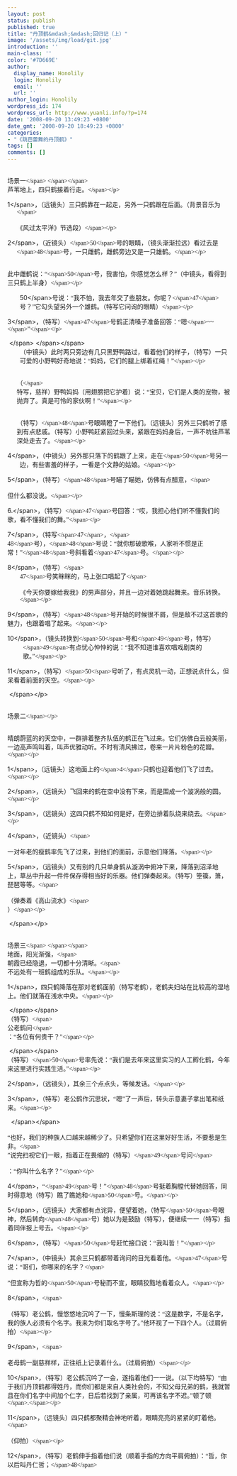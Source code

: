 ```yaml
---
layout: post
status: publish
published: true
title: "丹顶鹤&mdash;&mdash;回归记（上）"
image: '/assets/img/load/git.jpg'
introduction: ''
main-class: ''
color: '#7D669E'
author:
  display_name: Honolily
  login: Honolily
  email: ''
  url: ''
author_login: Honolily
wordpress_id: 174
wordpress_url: http://www.yuanli.info/?p=174
date: '2008-09-20 13:49:23 +0800'
date_gmt: '2008-09-20 18:49:23 +0800'
categories:
- "《跳芭蕾舞的丹顶鹤》"
tags: []
comments: []
---
```

<p CLASS="MsoNormal"><span STYLE="FONT-FAMILY: 宋体; mso-ascii-font-family: 'Times New Roman'; mso-hansi-font-family: 'Times New Roman'"><br />
场景一<&#47;span><span LANG="EN-US" XML:LANG="EN-US"><span STYLE="mso-spacerun: yes">&nbsp;<wbr><&#47;span><&#47;span> <span STYLE="FONT-FAMILY: 宋体; mso-ascii-font-family: 'Times New Roman'; mso-hansi-font-family: 'Times New Roman'"><br />
芦苇地上，四只鹤接着行走。<&#47;span><&#47;p></p>
<p CLASS="MsoNormal" STYLE="MARGIN-LEFT: 15.75pt; TEXT-INDENT: -15.75pt; mso-char-indent-count: -1.5">
<span LANG="EN-US" XML:LANG="EN-US">1<&#47;span><span STYLE="FONT-FAMILY: 宋体; mso-ascii-font-family: 'Times New Roman'; mso-hansi-font-family: 'Times New Roman'">，（远镜头）三只鹤靠在一起走，另外一只鹤跟在后面。（背景音乐为<&#47;span><br />
<span STYLE="FONT-FAMILY: 宋体; mso-ascii-font-family: 'Times New Roman'; mso-hansi-font-family: 'Times New Roman'"><br />
《风过太平洋》节选段）<&#47;span><&#47;p></p>
<p CLASS="MsoNormal" STYLE="MARGIN-LEFT: 15.75pt; TEXT-INDENT: -15.75pt; mso-char-indent-count: -1.5">
<span LANG="EN-US" XML:LANG="EN-US">2<&#47;span><span STYLE="FONT-FAMILY: 宋体; mso-ascii-font-family: 'Times New Roman'; mso-hansi-font-family: 'Times New Roman'">，（近镜头）<&#47;span><span LANG="EN-US" XML:LANG="EN-US">50<&#47;span><span STYLE="FONT-FAMILY: 宋体; mso-ascii-font-family: 'Times New Roman'; mso-hansi-font-family: 'Times New Roman'">号的眼睛，（镜头渐渐拉远）看过去是<&#47;span><span LANG="EN-US" XML:LANG="EN-US">48<&#47;span><span STYLE="FONT-FAMILY: 宋体; mso-ascii-font-family: 'Times New Roman'; mso-hansi-font-family: 'Times New Roman'">号，一只雌鹤，雌鹤旁边又是一只雄鹤。<&#47;span><&#47;p></p>
<p CLASS="MsoNormal" STYLE="TEXT-INDENT: 21pt; mso-char-indent-count: 2.0"><span STYLE="FONT-FAMILY: 宋体; mso-ascii-font-family: 'Times New Roman'; mso-hansi-font-family: 'Times New Roman'"><br />
此中雌鹤说：&ldquo;<&#47;span><span LANG="EN-US" XML:LANG="EN-US">50<&#47;span><span STYLE="FONT-FAMILY: 宋体; mso-ascii-font-family: 'Times New Roman'; mso-hansi-font-family: 'Times New Roman'">号，我害怕，你感觉怎么样？&rdquo;（中镜头，看得到三只鹤上半身）<&#47;span><&#47;p></p>
<p CLASS="MsoNormal" STYLE="MARGIN-LEFT: 21pt; mso-para-margin-left: 2.0gd"><span LANG="EN-US" XML:LANG="EN-US">50<&#47;span><span STYLE="FONT-FAMILY: 宋体; mso-ascii-font-family: 'Times New Roman'; mso-hansi-font-family: 'Times New Roman'">号说：&ldquo;我不怕，我去年交了些朋友。你呢？<&#47;span><span LANG="EN-US" XML:LANG="EN-US">47<&#47;span><span STYLE="FONT-FAMILY: 宋体; mso-ascii-font-family: 'Times New Roman'; mso-hansi-font-family: 'Times New Roman'">号？&rdquo;它勾头望另外一个雄鹤。（特写它问询的眼睛）<&#47;span><&#47;p></p>
<p CLASS="MsoNormal"><span LANG="EN-US" XML:LANG="EN-US">3<&#47;span><span STYLE="FONT-FAMILY: 宋体; mso-ascii-font-family: 'Times New Roman'; mso-hansi-font-family: 'Times New Roman'">，（特写）<&#47;span><span LANG="EN-US" XML:LANG="EN-US">47<&#47;span><span STYLE="FONT-FAMILY: 宋体; mso-ascii-font-family: 'Times New Roman'; mso-hansi-font-family: 'Times New Roman'">号鹤正清嗓子准备回答：&ldquo;嗯<&#47;span><span LANG="EN-US" XML:LANG="EN-US">~~<&#47;span><span STYLE="FONT-FAMILY: 宋体; mso-ascii-font-family: 'Times New Roman'; mso-hansi-font-family: 'Times New Roman'">&rdquo;<&#47;span><&#47;p></p>
<p CLASS="MsoNormal" STYLE="MARGIN-LEFT: 21pt; TEXT-INDENT: -21pt; mso-char-indent-count: -2.0">
<span LANG="EN-US" XML:LANG="EN-US"><span STYLE="mso-spacerun: yes">&nbsp;<wbr><&#47;span><span STYLE="mso-spacerun: yes">&nbsp;<wbr><&#47;span><&#47;span> <span STYLE="FONT-FAMILY: 宋体; mso-ascii-font-family: 'Times New Roman'; mso-hansi-font-family: 'Times New Roman'"><br />
（中镜头）此时两只旁边有几只黑野鸭路过，看着他们的样子，（特写）一只可爱的小野鸭好奇地说：&ldquo;妈妈，它们的腿上绑着红绳！&rdquo;<&#47;span><&#47;p></p>
<p CLASS="MsoNormal" STYLE="MARGIN-LEFT: 15.75pt; TEXT-INDENT: -5.25pt; mso-char-indent-count: -.5; mso-para-margin-left: 1.0gd">
<span STYLE="FONT-FAMILY: 宋体; mso-ascii-font-family: 'Times New Roman'; mso-hansi-font-family: 'Times New Roman'"><br />
（<&#47;span> <span STYLE="FONT-FAMILY: 宋体; mso-ascii-font-family: 'Times New Roman'; mso-hansi-font-family: 'Times New Roman'"><br />
特写，慈祥）野鸭妈妈（用翅膀把它护着）说：&ldquo;宝贝，它们是人类的宠物，被抛弃了。真是可怜的家伙啊！&rdquo;<&#47;span><&#47;p></p>
<p CLASS="MsoNormal" STYLE="MARGIN-LEFT: 15.75pt; TEXT-INDENT: -5.25pt; mso-char-indent-count: -.5; mso-para-margin-left: 1.0gd">
<span STYLE="FONT-FAMILY: 宋体; mso-ascii-font-family: 'Times New Roman'; mso-hansi-font-family: 'Times New Roman'"><br />
（特写）<&#47;span><span LANG="EN-US" XML:LANG="EN-US">48<&#47;span><span STYLE="FONT-FAMILY: 宋体; mso-ascii-font-family: 'Times New Roman'; mso-hansi-font-family: 'Times New Roman'">号眼睛瞪了一下他们。（远镜头）另外三只鹤听了感到有点悲戚。（特写）小野鸭赶紧回过头来，紧跟在妈妈身后，一声不吭往芦苇深处走去了。<&#47;span><&#47;p></p>
<p CLASS="MsoNormal" STYLE="MARGIN-LEFT: 21pt; TEXT-INDENT: -21pt; mso-char-indent-count: -2.0">
<span LANG="EN-US" XML:LANG="EN-US">4<&#47;span><span STYLE="FONT-FAMILY: 宋体; mso-ascii-font-family: 'Times New Roman'; mso-hansi-font-family: 'Times New Roman'">，（中镜头）另外那只落下的鹤跟了上来，走在<&#47;span><span LANG="EN-US" XML:LANG="EN-US">50<&#47;span><span STYLE="FONT-FAMILY: 宋体; mso-ascii-font-family: 'Times New Roman'; mso-hansi-font-family: 'Times New Roman'">号另一边，有些害羞的样子，一看是个文静的姑娘。<&#47;span><&#47;p></p>
<p CLASS="MsoNormal"><span LANG="EN-US" XML:LANG="EN-US">5<&#47;span><span STYLE="FONT-FAMILY: 宋体; mso-ascii-font-family: 'Times New Roman'; mso-hansi-font-family: 'Times New Roman'">，（特写）<&#47;span><span LANG="EN-US" XML:LANG="EN-US">48<&#47;span><span STYLE="FONT-FAMILY: 宋体; mso-ascii-font-family: 'Times New Roman'; mso-hansi-font-family: 'Times New Roman'">号瞄了瞄她，仿佛有点醋意，<&#47;span><br />
<span STYLE="FONT-FAMILY: 宋体; mso-ascii-font-family: 'Times New Roman'; mso-hansi-font-family: 'Times New Roman'"><br />
但什么都没说。<&#47;span><&#47;p></p>
<p CLASS="MsoNormal"><span LANG="EN-US" XML:LANG="EN-US">6.<&#47;span><span STYLE="FONT-FAMILY: 宋体; mso-ascii-font-family: 'Times New Roman'; mso-hansi-font-family: 'Times New Roman'">，（特写）<&#47;span><span LANG="EN-US" XML:LANG="EN-US">47<&#47;span><span STYLE="FONT-FAMILY: 宋体; mso-ascii-font-family: 'Times New Roman'; mso-hansi-font-family: 'Times New Roman'">号回答：&ldquo;哎，我担心他们听不懂我们的歌，看不懂我们的舞。&rdquo;<&#47;span><&#47;p></p>
<p CLASS="MsoNormal"><span LANG="EN-US" XML:LANG="EN-US">7<&#47;span><span STYLE="FONT-FAMILY: 宋体; mso-ascii-font-family: 'Times New Roman'; mso-hansi-font-family: 'Times New Roman'">，（特写<&#47;span><span LANG="EN-US" XML:LANG="EN-US">47<&#47;span><span STYLE="FONT-FAMILY: 宋体; mso-ascii-font-family: 'Times New Roman'; mso-hansi-font-family: 'Times New Roman'">，<&#47;span><br />
<span LANG="EN-US" XML:LANG="EN-US">48<&#47;span><span STYLE="FONT-FAMILY: 宋体; mso-ascii-font-family: 'Times New Roman'; mso-hansi-font-family: 'Times New Roman'">号），<&#47;span><span LANG="EN-US" XML:LANG="EN-US">48<&#47;span><span STYLE="FONT-FAMILY: 宋体; mso-ascii-font-family: 'Times New Roman'; mso-hansi-font-family: 'Times New Roman'">号说：&ldquo;就你那破歌喉，人家听不惯是正常！&rdquo;<&#47;span><span LANG="EN-US" XML:LANG="EN-US">48<&#47;span><span STYLE="FONT-FAMILY: 宋体; mso-ascii-font-family: 'Times New Roman'; mso-hansi-font-family: 'Times New Roman'">号斜看着<&#47;span><span LANG="EN-US" XML:LANG="EN-US">47<&#47;span><span STYLE="FONT-FAMILY: 宋体; mso-ascii-font-family: 'Times New Roman'; mso-hansi-font-family: 'Times New Roman'">号。<&#47;span><&#47;p></p>
<p CLASS="MsoNormal" STYLE="MARGIN-LEFT: 21pt; TEXT-INDENT: -21pt; mso-char-indent-count: -2.0">
<span LANG="EN-US" XML:LANG="EN-US">8<&#47;span><span STYLE="FONT-FAMILY: 宋体; mso-ascii-font-family: 'Times New Roman'; mso-hansi-font-family: 'Times New Roman'">，（特写）<&#47;span><br />
<span LANG="EN-US" XML:LANG="EN-US">47<&#47;span><span STYLE="FONT-FAMILY: 宋体; mso-ascii-font-family: 'Times New Roman'; mso-hansi-font-family: 'Times New Roman'">号笑眯眯的，马上张口唱起了<&#47;span><br />
<span STYLE="FONT-FAMILY: 宋体; mso-ascii-font-family: 'Times New Roman'; mso-hansi-font-family: 'Times New Roman'"><br />
《今天你要嫁给我我》的男声部分，并且一边对着她跳起舞来。音乐转换。<&#47;span><&#47;p></p>
<p CLASS="MsoNormal"><span LANG="EN-US" XML:LANG="EN-US">9<&#47;span><span STYLE="FONT-FAMILY: 宋体; mso-ascii-font-family: 'Times New Roman'; mso-hansi-font-family: 'Times New Roman'">，（特写）<&#47;span><span LANG="EN-US" XML:LANG="EN-US">48<&#47;span><span STYLE="FONT-FAMILY: 宋体; mso-ascii-font-family: 'Times New Roman'; mso-hansi-font-family: 'Times New Roman'">号开始的时候很不屑，但是敌不过这首歌的魅力，也跟着唱了起来。<&#47;span><&#47;p></p>
<p CLASS="MsoNormal" STYLE="MARGIN-LEFT: 26.25pt; TEXT-INDENT: -26.25pt; mso-char-indent-count: -2.5">
<span LANG="EN-US" XML:LANG="EN-US">10<&#47;span><span STYLE="FONT-FAMILY: 宋体; mso-ascii-font-family: 'Times New Roman'; mso-hansi-font-family: 'Times New Roman'">，（镜头转换到<&#47;span><span LANG="EN-US" XML:LANG="EN-US">50<&#47;span><span STYLE="FONT-FAMILY: 宋体; mso-ascii-font-family: 'Times New Roman'; mso-hansi-font-family: 'Times New Roman'">号和<&#47;span><span LANG="EN-US" XML:LANG="EN-US">49<&#47;span><span STYLE="FONT-FAMILY: 宋体; mso-ascii-font-family: 'Times New Roman'; mso-hansi-font-family: 'Times New Roman'">号，特写）<&#47;span><span LANG="EN-US" XML:LANG="EN-US">49<&#47;span><span STYLE="FONT-FAMILY: 宋体; mso-ascii-font-family: 'Times New Roman'; mso-hansi-font-family: 'Times New Roman'">有点忧心忡忡的说：&ldquo;我不知道谁喜欢唱戏剧类的歌。&rdquo;<&#47;span><&#47;p></p>
<p CLASS="MsoNormal"><span LANG="EN-US" XML:LANG="EN-US">11<&#47;span><span STYLE="FONT-FAMILY: 宋体; mso-ascii-font-family: 'Times New Roman'; mso-hansi-font-family: 'Times New Roman'">，（特写）<&#47;span><span LANG="EN-US" XML:LANG="EN-US">50<&#47;span><span STYLE="FONT-FAMILY: 宋体; mso-ascii-font-family: 'Times New Roman'; mso-hansi-font-family: 'Times New Roman'">号听了，有点灵机一动，正想说点什么，但呆看着前面的天空。<&#47;span><&#47;p></p>
<p CLASS="MsoNormal"><span LANG="EN-US" XML:LANG="EN-US"></p>
<p>&nbsp;<wbr><&#47;span><&#47;p></p>
<p CLASS="MsoNormal"><span STYLE="FONT-FAMILY: 宋体; mso-ascii-font-family: 'Times New Roman'; mso-hansi-font-family: 'Times New Roman'"><br />
场景二<&#47;span><&#47;p></p>
<p CLASS="MsoNormal"><span STYLE="FONT-FAMILY: 宋体; mso-ascii-font-family: 'Times New Roman'; mso-hansi-font-family: 'Times New Roman'"><br />
晴朗蔚蓝的的天空中，一群排着整齐队伍的鹤正在飞过来。它们仿佛白云般美丽，一边高声鸣叫着，叫声优雅动听。不时有清风拂过，卷来一片片粉色的花瓣。<&#47;span><&#47;p></p>
<p CLASS="MsoNormal"><span LANG="EN-US" XML:LANG="EN-US">1<&#47;span><span STYLE="FONT-FAMILY: 宋体; mso-ascii-font-family: 'Times New Roman'; mso-hansi-font-family: 'Times New Roman'">，（远镜头）这地面上的<&#47;span><span LANG="EN-US" XML:LANG="EN-US">4<&#47;span><span STYLE="FONT-FAMILY: 宋体; mso-ascii-font-family: 'Times New Roman'; mso-hansi-font-family: 'Times New Roman'">只鹤也迎着他们飞了过去。<&#47;span><&#47;p></p>
<p CLASS="MsoNormal"><span LANG="EN-US" XML:LANG="EN-US">2<&#47;span><span STYLE="FONT-FAMILY: 宋体; mso-ascii-font-family: 'Times New Roman'; mso-hansi-font-family: 'Times New Roman'">，（远镜头）飞回来的鹤在空中没有下来，而是围成一个漩涡般的圆。<&#47;span><&#47;p></p>
<p CLASS="MsoNormal"><span LANG="EN-US" XML:LANG="EN-US">3<&#47;span><span STYLE="FONT-FAMILY: 宋体; mso-ascii-font-family: 'Times New Roman'; mso-hansi-font-family: 'Times New Roman'">，（远镜头）这四只鹤不知如何是好，在旁边排着队绕来绕去。<&#47;span><&#47;p></p>
<p CLASS="MsoNormal"><span LANG="EN-US" XML:LANG="EN-US">4<&#47;span><span STYLE="FONT-FAMILY: 宋体; mso-ascii-font-family: 'Times New Roman'; mso-hansi-font-family: 'Times New Roman'">，（近镜头）<&#47;span><br />
<span STYLE="FONT-FAMILY: 宋体; mso-ascii-font-family: 'Times New Roman'; mso-hansi-font-family: 'Times New Roman'"><br />
一对年老的瘦鹤率先飞了过来，到他们的面前，示意他们降落。<&#47;span><&#47;p></p>
<p CLASS="MsoNormal"><span LANG="EN-US" XML:LANG="EN-US">5<&#47;span><span STYLE="FONT-FAMILY: 宋体; mso-ascii-font-family: 'Times New Roman'; mso-hansi-font-family: 'Times New Roman'">，（远镜头）又有别的几只单身鹤从漩涡中俯冲下来，降落到沼泽地上，草丛中升起一件件保存得相当好的乐器。他们弹奏起来。（特写）箜篌，箫，琵琶等等。<&#47;span><br />
<span STYLE="FONT-FAMILY: 宋体; mso-ascii-font-family: 'Times New Roman'; mso-hansi-font-family: 'Times New Roman'"><br />
（弹奏着《高山流水》<&#47;span> <span STYLE="FONT-FAMILY: 宋体; mso-ascii-font-family: 'Times New Roman'; mso-hansi-font-family: 'Times New Roman'"><br />
）<&#47;span><&#47;p></p>
<p CLASS="MsoNormal"><span LANG="EN-US" XML:LANG="EN-US">&nbsp;<wbr><&#47;span><&#47;p></p>
<p CLASS="MsoNormal"><span STYLE="FONT-FAMILY: 宋体; mso-ascii-font-family: 'Times New Roman'; mso-hansi-font-family: 'Times New Roman'"><br />
场景三<&#47;span><span LANG="EN-US" XML:LANG="EN-US"><span STYLE="mso-spacerun: yes">&nbsp;<wbr><&#47;span><&#47;span> <span STYLE="FONT-FAMILY: 宋体; mso-ascii-font-family: 'Times New Roman'; mso-hansi-font-family: 'Times New Roman'"><br />
地面，阳光渐强，<&#47;span> <span STYLE="FONT-FAMILY: 宋体; mso-ascii-font-family: 'Times New Roman'; mso-hansi-font-family: 'Times New Roman'"><br />
朝霞已经隐退，一切都十分清晰。<&#47;span> <span STYLE="FONT-FAMILY: 宋体; mso-ascii-font-family: 'Times New Roman'; mso-hansi-font-family: 'Times New Roman'"><br />
不远处有一班鹤组成的乐队。<&#47;span><&#47;p></p>
<p CLASS="MsoNormal"><span LANG="EN-US" XML:LANG="EN-US">1<&#47;span><span STYLE="FONT-FAMILY: 宋体; mso-ascii-font-family: 'Times New Roman'; mso-hansi-font-family: 'Times New Roman'">，四只鹤降落在那对老鹤面前（特写老鹤），老鹤夫妇站在比较高的湿地上。他们就落在浅水中央。<&#47;span><&#47;p></p>
<p CLASS="MsoNormal"><span LANG="EN-US" XML:LANG="EN-US"><span STYLE="mso-spacerun: yes">&nbsp;<wbr><&#47;span><&#47;span> <span STYLE="FONT-FAMILY: 宋体; mso-ascii-font-family: 'Times New Roman'; mso-hansi-font-family: 'Times New Roman'"><br />
（特写）<&#47;span> <span STYLE="FONT-FAMILY: 宋体; mso-ascii-font-family: 'Times New Roman'; mso-hansi-font-family: 'Times New Roman'"><br />
公老鹤问<&#47;span> <span STYLE="FONT-FAMILY: 宋体; mso-ascii-font-family: 'Times New Roman'; mso-hansi-font-family: 'Times New Roman'"><br />
：&ldquo;各位有何贵干？&rdquo;<&#47;span><&#47;p></p>
<p CLASS="MsoNormal"><span LANG="EN-US" XML:LANG="EN-US"><span STYLE="mso-spacerun: yes">&nbsp;<wbr><&#47;span><&#47;span> <span STYLE="FONT-FAMILY: 宋体; mso-ascii-font-family: 'Times New Roman'; mso-hansi-font-family: 'Times New Roman'"><br />
（特写）<&#47;span><span LANG="EN-US" XML:LANG="EN-US">50<&#47;span><span STYLE="FONT-FAMILY: 宋体; mso-ascii-font-family: 'Times New Roman'; mso-hansi-font-family: 'Times New Roman'">号率先说：&ldquo;我们是去年来这里实习的人工孵化鹤，今年来这里进行实践生活。&rdquo;<&#47;span><&#47;p></p>
<p CLASS="MsoNormal"><span LANG="EN-US" XML:LANG="EN-US">2<&#47;span><span STYLE="FONT-FAMILY: 宋体; mso-ascii-font-family: 'Times New Roman'; mso-hansi-font-family: 'Times New Roman'">，（远镜头），其余三个点点头，等候发话。<&#47;span><&#47;p></p>
<p CLASS="MsoNormal"><span LANG="EN-US" XML:LANG="EN-US">3<&#47;span><span STYLE="FONT-FAMILY: 宋体; mso-ascii-font-family: 'Times New Roman'; mso-hansi-font-family: 'Times New Roman'">，（特写）老公鹤作沉思状，&ldquo;嗯&rdquo;了一声后，转头示意妻子拿出笔和纸来。<&#47;span><&#47;p></p>
<p CLASS="MsoNormal"><span LANG="EN-US" XML:LANG="EN-US"><span STYLE="mso-spacerun: yes">&nbsp;<wbr>&nbsp;<wbr><&#47;span><&#47;span><br />
<span STYLE="FONT-FAMILY: 宋体; mso-ascii-font-family: 'Times New Roman'; mso-hansi-font-family: 'Times New Roman'"><br />
&ldquo;也好，我们的种族人口越来越稀少了。只希望你们在这里好好生活，不要惹是生非。<&#47;span> <span STYLE="FONT-FAMILY: 宋体; mso-ascii-font-family: 'Times New Roman'; mso-hansi-font-family: 'Times New Roman'"><br />
&rdquo;说完扫视它们一眼，指着正在畏缩的（特写）<&#47;span><span LANG="EN-US" XML:LANG="EN-US">49<&#47;span><span STYLE="FONT-FAMILY: 宋体; mso-ascii-font-family: 'Times New Roman'; mso-hansi-font-family: 'Times New Roman'">号问<&#47;span><br />
<span STYLE="FONT-FAMILY: 宋体; mso-ascii-font-family: 'Times New Roman'; mso-hansi-font-family: 'Times New Roman'"><br />
：&ldquo;你叫什么名字？&rdquo;<&#47;span><&#47;p></p>
<p CLASS="MsoNormal"><span LANG="EN-US" XML:LANG="EN-US">4<&#47;span><span STYLE="FONT-FAMILY: 宋体; mso-ascii-font-family: 'Times New Roman'; mso-hansi-font-family: 'Times New Roman'">，&ldquo;<&#47;span><span LANG="EN-US" XML:LANG="EN-US">49<&#47;span><span STYLE="FONT-FAMILY: 宋体; mso-ascii-font-family: 'Times New Roman'; mso-hansi-font-family: 'Times New Roman'">号！&rdquo;<&#47;span><span LANG="EN-US" XML:LANG="EN-US">48<&#47;span><span STYLE="FONT-FAMILY: 宋体; mso-ascii-font-family: 'Times New Roman'; mso-hansi-font-family: 'Times New Roman'">号挺着胸膛代替她回答，同时得意地（特写）瞧了瞧她和<&#47;span><span LANG="EN-US" XML:LANG="EN-US">50<&#47;span><span STYLE="FONT-FAMILY: 宋体; mso-ascii-font-family: 'Times New Roman'; mso-hansi-font-family: 'Times New Roman'">号。<&#47;span><&#47;p></p>
<p CLASS="MsoNormal"><span LANG="EN-US" XML:LANG="EN-US">5<&#47;span><span STYLE="FONT-FAMILY: 宋体; mso-ascii-font-family: 'Times New Roman'; mso-hansi-font-family: 'Times New Roman'">，（远镜头）大家都有点诧异，便望着她，（特写<&#47;span><span LANG="EN-US" XML:LANG="EN-US">50<&#47;span><span STYLE="FONT-FAMILY: 宋体; mso-ascii-font-family: 'Times New Roman'; mso-hansi-font-family: 'Times New Roman'">号眼神，然后转向<&#47;span><span LANG="EN-US" XML:LANG="EN-US">48<&#47;span><span STYLE="FONT-FAMILY: 宋体; mso-ascii-font-family: 'Times New Roman'; mso-hansi-font-family: 'Times New Roman'">号）她以为是鼓励（特写），便继续一一（特写）指着同伴报上号去。<&#47;span><&#47;p></p>
<p CLASS="MsoNormal"><span LANG="EN-US" XML:LANG="EN-US">6<&#47;span><span STYLE="FONT-FAMILY: 宋体; mso-ascii-font-family: 'Times New Roman'; mso-hansi-font-family: 'Times New Roman'">，（特写）<&#47;span><span LANG="EN-US" XML:LANG="EN-US">50<&#47;span><span STYLE="FONT-FAMILY: 宋体; mso-ascii-font-family: 'Times New Roman'; mso-hansi-font-family: 'Times New Roman'">号赶忙接口说：&ldquo;我叫哲！&rdquo;<&#47;span><&#47;p></p>
<p CLASS="MsoNormal"><span LANG="EN-US" XML:LANG="EN-US">7<&#47;span><span STYLE="FONT-FAMILY: 宋体; mso-ascii-font-family: 'Times New Roman'; mso-hansi-font-family: 'Times New Roman'">，（中镜头）其余三只鹤都带着询问的目光看着他。<&#47;span><span LANG="EN-US" XML:LANG="EN-US">47<&#47;span><span STYLE="FONT-FAMILY: 宋体; mso-ascii-font-family: 'Times New Roman'; mso-hansi-font-family: 'Times New Roman'">号说：&ldquo;哥们，你哪来的名字？<&#47;span><br />
<span STYLE="FONT-FAMILY: 宋体; mso-ascii-font-family: 'Times New Roman'; mso-hansi-font-family: 'Times New Roman'"><br />
&rdquo;但宣称为哲的<&#47;span><span LANG="EN-US" XML:LANG="EN-US">50<&#47;span><span STYLE="FONT-FAMILY: 宋体; mso-ascii-font-family: 'Times New Roman'; mso-hansi-font-family: 'Times New Roman'">号秘而不宣，眼睛狡黠地看着众人。<&#47;span><&#47;p></p>
<p CLASS="MsoNormal"><span LANG="EN-US" XML:LANG="EN-US">8<&#47;span><span STYLE="FONT-FAMILY: 宋体; mso-ascii-font-family: 'Times New Roman'; mso-hansi-font-family: 'Times New Roman'">，<&#47;span><br />
<span STYLE="FONT-FAMILY: 宋体; mso-ascii-font-family: 'Times New Roman'; mso-hansi-font-family: 'Times New Roman'"><br />
（特写）老公鹤，慢悠悠地沉吟了一下，慢条斯理的说：&ldquo;这是数字，不是名字，我的族人必须有个名字。我来为你们取名字号了。&rdquo;他环视了一下四个人。（过肩俯拍）<&#47;span><&#47;p></p>
<p CLASS="MsoNormal"><span LANG="EN-US" XML:LANG="EN-US">9<&#47;span><span STYLE="FONT-FAMILY: 宋体; mso-ascii-font-family: 'Times New Roman'; mso-hansi-font-family: 'Times New Roman'">，<&#47;span><br />
<span STYLE="FONT-FAMILY: 宋体; mso-ascii-font-family: 'Times New Roman'; mso-hansi-font-family: 'Times New Roman'"><br />
老母鹤一副慈祥样，正往纸上记录着什么。（过肩俯拍）<&#47;span><&#47;p></p>
<p CLASS="MsoNormal"><span LANG="EN-US" XML:LANG="EN-US">10<&#47;span><span STYLE="FONT-FAMILY: 宋体; mso-ascii-font-family: 'Times New Roman'; mso-hansi-font-family: 'Times New Roman'">，（特写）老公鹤沉吟了一会，遂指着他们一一说。（以下均特写）&ldquo;由于我们丹顶鹤都得姓丹，而你们都是来自人类社会的，不知父母兄弟的鹤，我就暂且在你们名字中间加个仁字，日后若找到了亲属，可再该名字不迟。&rdquo;顿了顿<&#47;span><span LANG="EN-US" XML:LANG="EN-US">.<&#47;span><&#47;p></p>
<p CLASS="MsoNormal"><span LANG="EN-US" XML:LANG="EN-US">11<&#47;span><span STYLE="FONT-FAMILY: 宋体; mso-ascii-font-family: 'Times New Roman'; mso-hansi-font-family: 'Times New Roman'">，（远镜头）四只鹤都聚精会神地听着，眼睛亮亮的紧紧的盯着他。<&#47;span><br />
<span STYLE="FONT-FAMILY: 宋体; mso-ascii-font-family: 'Times New Roman'; mso-hansi-font-family: 'Times New Roman'"><br />
（仰拍）<&#47;span><&#47;p></p>
<p CLASS="MsoNormal"><span LANG="EN-US" XML:LANG="EN-US">12<&#47;span><span STYLE="FONT-FAMILY: 宋体; mso-ascii-font-family: 'Times New Roman'; mso-hansi-font-family: 'Times New Roman'">，（特写）老鹤伸手指着他们说（顺着手指的方向平肩俯拍）：&ldquo;哲，你以后叫丹仁哲；<&#47;span><span LANG="EN-US" XML:LANG="EN-US">48<&#47;span><span S ...</p>
